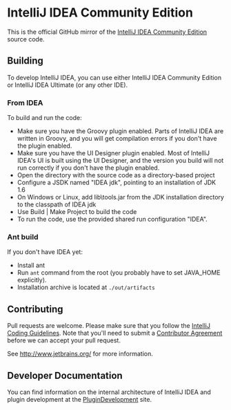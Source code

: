 # IntelliJ IDEA Community Edition

This is the official GitHub mirror of the [IntelliJ IDEA Community Edition](http://www.jetbrains.com/idea/) source code.

## Building

To develop IntelliJ IDEA, you can use either IntelliJ IDEA Community Edition or IntelliJ IDEA Ultimate (or any other IDE).

### From IDEA

To build and run the code:

* Make sure you have the Groovy plugin enabled. Parts of IntelliJ IDEA are written in Groovy, and you will get compilation errors if you don't have the plugin enabled.
* Make sure you have the UI Designer plugin enabled. Most of IntelliJ IDEA's UI is built using the UI Designer, and the version you build will not run correctly if you don't have the plugin enabled.
* Open the directory with the source code as a directory-based project
* Configure a JSDK named "IDEA jdk", pointing to an installation of JDK 1.6
* On Windows or Linux, add lib\tools.jar from the JDK installation directory to the classpath of IDEA jdk
* Use Build | Make Project to build the code
* To run the code, use the provided shared run configuration "IDEA".

### Ant build

If you don't have IDEA yet:

* Install ant
* Run `ant` command from the root (you probably have to set JAVA_HOME explicitly).
* Installation archive is located at `./out/artifacts`

## Contributing

Pull requests are welcome. Please make sure that you follow the [IntelliJ Coding Guidelines](http://www.jetbrains.org/display/IJOS/IntelliJ+Coding+Guidelines).
Note that you'll need to submit a [Contributor Agreement](http://www.jetbrains.org/display/IJOS/Contributor+Agreement) before we can accept your pull request.

See http://www.jetbrains.org/ for more information.

## Developer Documentation

You can find information on the internal architecture of IntelliJ IDEA and plugin development at the
[PluginDevelopment](http://confluence.jetbrains.com/display/IDEADEV/PluginDevelopment) site.
